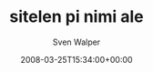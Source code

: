 ---
title: 'sitelen pi nimi ale'
posts: 1
hash: 't936'
author: 'Sven Walper'
date: 2008-03-25T15:34:00+00:00
sources:
  - http://forums.tokipona.org/viewtopic.php%3Ft=936.html
---
